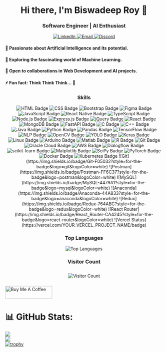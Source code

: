 <h1 align="center">Hi there, I'm Biswadeep Roy 👋</h1>
<h3 align="center">Software Engineer | AI Enthusiast</h3>

<p align="center">
  <a href="https://www.linkedin.com/in/biswadeep-roy-022804219/" target="_blank">
    <img src="https://img.shields.io/badge/LinkedIn-Connect-blue?style=flat&logo=linkedin&labelColor=blue" alt="LinkedIn">
  </a>
  <a href="mailto:biswadeeproy1230@gmail.com" target="_blank">
    <img src="https://img.shields.io/badge/Email-Contact-green?style=flat&logo=gmail&labelColor=green" alt="Email">
  </a>
<a href="https://discord.com/users/852867684491329596" target="_blank">
    <img src="https://img.shields.io/badge/Discord-Connect-blue?style=flat&logo=discord&labelColor=7289DA" alt="Discord">
</a>

  </a>
</p>

<p align="center">
  <h4>👀 Passionate about Artificial Intelligence and its potential.</h4>
  <h4>🌱 Exploring the fascinating world of Machine Learning.</h4>
  <h4>💞 Open to collaborations in Web Development and AI projects.</h4>
  <h4>⚡ Fun fact: Think Think Think... 🧠</h4>
</p>

<h3 align="center">Skills</h3>

<p align="center">
    <img src="https://img.shields.io/badge/HTML-E34F26?style=for-the-badge&logo=html5&logoColor=white" alt="HTML Badge">
    <img src="https://img.shields.io/badge/CSS-1572B6?style=for-the-badge&logo=css3&logoColor=white" alt="CSS Badge">
    <img src="https://img.shields.io/badge/Bootstrap-563D7C?style=for-the-badge&logo=bootstrap&logoColor=white" alt="Bootstrap Badge">
    <img src="https://img.shields.io/badge/Figma-F24E1E?style=for-the-badge&logo=figma&logoColor=white" alt="Figma Badge">
    <img src="https://img.shields.io/badge/JavaScript-F7DF1E?style=for-the-badge&logo=javascript&logoColor=black" alt="JavaScript Badge">
    <img src="https://img.shields.io/badge/React_Native-61DAFB?style=for-the-badge&logo=react&logoColor=white" alt="React Native Badge">
    <img src="https://img.shields.io/badge/TypeScript-3178C6?style=for-the-badge&logo=typescript&logoColor=white" alt="TypeScript Badge">
    <img src="https://img.shields.io/badge/Node.js-43853D?style=for-the-badge&logo=node.js&logoColor=white" alt="Node.js Badge">
    <img src="https://img.shields.io/badge/Express.js-000000?style=for-the-badge&logo=express&logoColor=white" alt="Express.js Badge">
    <img src="https://img.shields.io/badge/jQuery-0769AD?style=for-the-badge&logo=jquery&logoColor=white" alt="jQuery Badge">
    <img src="https://img.shields.io/badge/React-61DAFB?style=for-the-badge&logo=react&logoColor=white" alt="React Badge">
    <img src="https://img.shields.io/badge/MongoDB-47A248?style=for-the-badge&logo=mongodb&logoColor=white" alt="MongoDB Badge">
    <img src="https://img.shields.io/badge/FastAPI-009688?style=for-the-badge&logo=fastapi&logoColor=white" alt="FastAPI Badge">
    <img src="https://img.shields.io/badge/C-A8B9CC?style=for-the-badge&logo=c&logoColor=white" alt="C Badge">
    <img src="https://img.shields.io/badge/C++-00599C?style=for-the-badge&logo=c%2B%2B&logoColor=white" alt="C++ Badge">
    <img src="https://img.shields.io/badge/Java-007396?style=for-the-badge&logo=java&logoColor=white" alt="Java Badge">
    <img src="https://img.shields.io/badge/Python-3670A0?style=for-the-badge&logo=python&logoColor=ffdd54" alt="Python Badge">
    <img src="https://img.shields.io/badge/Pandas-150458?style=for-the-badge&logo=pandas&logoColor=white" alt="Pandas Badge">
    <img src="https://img.shields.io/badge/TensorFlow-FF6F00?style=for-the-badge&logo=tensorflow&logoColor=white" alt="TensorFlow Badge">
    <img src="https://img.shields.io/badge/NLP-4DB6AC?style=for-the-badge&logo=natural-language-processing&logoColor=white" alt="NLP Badge">
    <img src="https://img.shields.io/badge/OpenCV-5C3EE8?style=for-the-badge&logo=opencv&logoColor=white" alt="OpenCV Badge">
    <img src="https://img.shields.io/badge/YOLO-FFA500?style=for-the-badge&logo=youtube&logoColor=white" alt="YOLO Badge">
    <img src="https://img.shields.io/badge/Keras-D00000?style=for-the-badge&logo=keras&logoColor=white" alt="Keras Badge">
    <img src="https://img.shields.io/badge/Linux-FCC624?style=for-the-badge&logo=linux&logoColor=black" alt="Linux Badge">
    <img src="https://img.shields.io/badge/Arduino-00979D?style=for-the-badge&logo=arduino&logoColor=white" alt="Arduino Badge">
    <img src="https://img.shields.io/badge/Matlab-0076A8?style=for-the-badge&logo=mathworks&logoColor=white" alt="Matlab Badge">
    <img src="https://img.shields.io/badge/R-276DC3?style=for-the-badge&logo=r&logoColor=white" alt="R Badge">
    <img src="https://img.shields.io/badge/Git-F05032?style=for-the-badge&logo=git&logoColor=white" alt="Git Badge">
    <img src="https://img.shields.io/badge/Oracle%20Cloud-F80000?style=for-the-badge&logo=oracle&logoColor=white" alt="Oracle Cloud Badge">
    <img src="https://img.shields.io/badge/AWS-232F3E?style=for-the-badge&logo=amazon-aws&logoColor=white" alt="AWS Badge">
    <img src="https://img.shields.io/badge/Dialogflow-FF9800?style=for-the-badge&logo=dialogflow&logoColor=white" alt="Dialogflow Badge">
    <img src="https://img.shields.io/badge/scikit--learn-F7931E?style=for-the-badge&logo=scikit-learn&logoColor=white" alt="scikit-learn Badge">
    <img src="https://img.shields.io/badge/Matplotlib-3776AB?style=for-the-badge&logo=matplotlib&logoColor=white" alt="Matplotlib Badge">
    <img src="https://img.shields.io/badge/SciPy-8CAAE6?style=for-the-badge&logo=scipy&logoColor=white" alt="SciPy Badge">
     <img src="https://img.shields.io/badge/PyTorch-EE4C2C?style=for-the-badge&logo=pytorch&logoColor=white" alt="PyTorch Badge">
     <img src="https://img.shields.io/badge/Docker-2496ED?style=for-the-badge&logo=docker&logoColor=white" alt="Docker Badge">
    <img src="https://img.shields.io/badge/Kubernetes-326CE5?style=for-the-badge&logo=kubernetes&logoColor=white" alt="Kubernetes Badge">
    ![Git](https://img.shields.io/badge/Git-F05032?style=for-the-badge&logo=git&logoColor=white)
    ![Postman](https://img.shields.io/badge/Postman-FF6C37?style=for-the-badge&logo=postman&logoColor=white)
![MySQL](https://img.shields.io/badge/MySQL-4479A1?style=for-the-badge&logo=mysql&logoColor=white)
![Anaconda](https://img.shields.io/badge/Anaconda-44A833?style=for-the-badge&logo=anaconda&logoColor=white)
![Redux](https://img.shields.io/badge/Redux-764ABC?style=for-the-badge&logo=redux&logoColor=white)
![React Router](https://img.shields.io/badge/React_Router-CA4245?style=for-the-badge&logo=react-router&logoColor=white)
![Vercel Status](https://vercel.com/YOUR_VERCEL_PROJECT_NAME/badge)


</p>

<h3 align="center">Top Languages</h3>

<p align="center">
  <img src="https://github-readme-stats.vercel.app/api/top-langs/?username=biswadeep-roy&theme=dark&layout=compact" alt="Top Languages">
</p>

<h3 align="center">Visitor Count</h3>

<p align="center" style="border: 1px solid #blueviolet; padding: 10px;">
  <img src="https://komarev.com/ghpvc/?username=biswadeep-roy&color=blueviolet" alt="Visitor Count">
</p>

<a href="https://www.buymeacoffee.com/biswadeeproy" target="_blank">
  <img src="https://cdn.buymeacoffee.com/buttons/v2/default-blue.png" alt="Buy Me A Coffee" style="height: 40px; width: 150px;">
</a>



# 📊 GitHub Stats:
![](https://github-readme-stats.vercel.app/api?username=biswadeep-roy&show_icons=true)<br/>
![](https://github-readme-streak-stats.herokuapp.com/?user=biswadeep-roy&theme=default&hide_border=false)<br/>
[![trophy](https://github-profile-trophy.vercel.app/?username=biswadeep-roy)](https://github.com/ryo-ma/github-profile-trophy)
